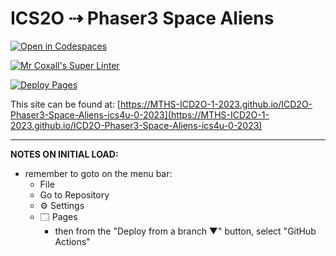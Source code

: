 # ICS2O ⇢ Phaser3 Space Aliens

[![Open in Codespaces](https://classroom.github.com/assets/launch-codespace-7f7980b617ed060a017424585567c406b6ee15c891e84e1186181d67ecf80aa0.svg)](https://classroom.github.com/open-in-codespaces?assignment_repo_id=14685815)

[![Mr Coxall's Super Linter](https://github.com/MTHS-ICD2O-1-2023/ICD2O-Phaser3-Space-Aliens-ics4u-0-2023/workflows/Mr%20Coxall's%20Super%20Linter/badge.svg)](https://github.com/MTHS-ICD2O-1-2023/ICD2O-Phaser3-Space-Aliens-ics4u-0-2023/actions)

[![Deploy Pages](https://github.com/MTHS-ICD2O-1-2023/ICD2O-Phaser3-Space-Aliens-ics4u-0-2023/workflows/Deploy%20Pages/badge.svg)](https://github.com/MTHS-ICD2O-1-2023/ICD2O-Phaser3-Space-Aliens-ics4u-0-2023/actions)

This site can be found at: [https://MTHS-ICD2O-1-2023.github.io/ICD2O-Phaser3-Space-Aliens-ics4u-0-2023](https://MTHS-ICD2O-1-2023.github.io/ICD2O-Phaser3-Space-Aliens-ics4u-0-2023)

---

**NOTES ON INITIAL LOAD:**
- remember to goto on the menu bar:
  - File
  - Go to Repository
  - ⚙ Settings
  - 🗔 Pages
    - then from the "Deploy from a branch ▼" button, select "GitHub Actions"
